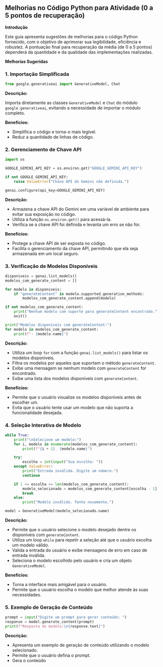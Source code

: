 ## Melhorias no Código Python para Atividade (0 a 5 pontos de recuperação)

**Introdução**

Este guia apresenta sugestões de melhorias para o código Python fornecido, com o objetivo de aprimorar sua legibilidade, eficiência e robustez. A pontuação final para recuperação da média (de 0 a 5 pontos) dependerá da quantidade e da qualidade das implementações realizadas.

**Melhorias Sugeridas**

### 1. Importação Simplificada

```python
from google.generativeai import GenerativeModel, Chat
```

**Descrição:**

Importa diretamente as classes `GenerativeModel` e `Chat` do módulo `google.generativeai`, evitando a necessidade de importar o módulo completo.

**Benefícios:**

* Simplifica o código e torna-o mais legível.
* Reduz a quantidade de linhas de código.

### 2. Gerenciamento de Chave API

```python
import os

GOOGLE_GEMINI_API_KEY = os.environ.get("GOOGLE_GEMINI_API_KEY")

if not GOOGLE_GEMINI_API_KEY:
    raise ValueError("Chave API do Gemini não definida.")

genai.configure(api_key=GOOGLE_GEMINI_API_KEY)
```

**Descrição:**

* Armazena a chave API do Gemini em uma variável de ambiente para evitar sua exposição no código.
* Utiliza a função `os.environ.get()` para acessá-la.
* Verifica se a chave API foi definida e levanta um erro se não for.

**Benefícios:**

* Protege a chave API de ser exposta no código.
* Facilita o gerenciamento da chave API, permitindo que ela seja armazenada em um local seguro.

### 3. Verificação de Modelos Disponíveis

```python
disponiveis = genai.list_models()
modelos_com_generate_content = []

for modelo in disponiveis:
    if "generateContent" in modelo.supported_generation_methods:
        modelos_com_generate_content.append(modelo)

if not modelos_com_generate_content:
    print("Nenhum modelo com suporte para generateContent encontrado.")
    exit()

print("Modelos disponíveis com generateContent:")
for modelo in modelos_com_generate_content:
    print(f"- {modelo.name}")
```

**Descrição:**

* Utiliza um loop `for` com a função `genai.list_models()` para listar os modelos disponíveis.
* Filtra os modelos por aqueles que suportam o método `generateContent`.
* Exibe uma mensagem se nenhum modelo com `generateContent` for encontrado.
* Exibe uma lista dos modelos disponíveis com `generateContent`.

**Benefícios:**

* Permite que o usuário visualize os modelos disponíveis antes de escolher um.
* Evita que o usuário tente usar um modelo que não suporta a funcionalidade desejada.

### 4. Seleção Interativa de Modelo

```python
while True:
    print("\nSelecione um modelo:")
    for i, modelo in enumerate(modelos_com_generate_content):
        print(f"{i + 1}. {modelo.name}")

    try:
        escolha = int(input("Sua escolha: "))
    except ValueError:
        print("Entrada inválida. Digite um número.")
        continue

    if 1 <= escolha <= len(modelos_com_generate_content):
        modelo_selecionado = modelos_com_generate_content[escolha - 1]
        break
    else:
        print("Modelo inválido. Tente novamente.")

model = GenerativeModel(modelo_selecionado.name)
```

**Descrição:**

* Permite que o usuário selecione o modelo desejado dentre os disponíveis com `generateContent`.
* Utiliza um loop `while` para repetir a seleção até que o usuário escolha um modelo válido.
* Valida a entrada do usuário e exibe mensagens de erro em caso de entrada inválida.
* Seleciona o modelo escolhido pelo usuário e cria um objeto `GenerativeModel`.

**Benefícios:**

* Torna a interface mais amigável para o usuário.
* Permite que o usuário escolha o modelo que melhor atende às suas necessidades.

### 5. Exemplo de Geração de Conteúdo

```python
prompt = input("Digite um prompt para gerar conteúdo: ")
response = model.generate_content(prompt)
print(f"Resposta do modelo:\n{response.text}")
```

**Descrição:**

* Apresenta um exemplo de geração de conteúdo utilizando o modelo selecionado.
* Permite que o usuário defina o prompt.
* Gera o conteúdo

